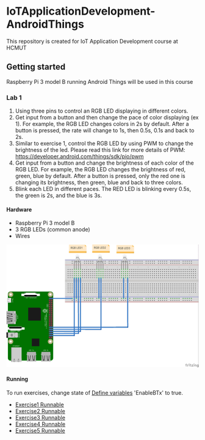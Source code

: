 # IoTApplicationDevelopment-AndroidThings
This repository is created for IoT Application Development course at HCMUT

## Getting started
Raspberry Pi 3 model B running Android Things will be used in this course

### Lab 1
1. Using three pins to control an RGB LED displaying in different colors.
2. Get input from a button and then change the pace of color displaying (ex 1). For example, the RGB LED changes colors in 2s by default. After a button is pressed, the rate will change to 1s, then 0.5s, 0.1s and back to 2s.
3. Similar to exercise 1, control the RGB LED by using PWM to change the brightness of the led. Please read this link for more details of PWM: https://developer.android.com/things/sdk/pio/pwm
4. Get input from a button and change the brightness of each color of the RGB LED. For example, the RGB LED changes the brightness of red, green, blue by default. After a button is pressed, only the red one is changing its brightness, then green, blue and back to three colors.
5. Blink each LED in different paces. The RED LED is blinking every 0.5s, the green is 2s, and the blue is 3s.

#### Hardware
* Raspberry Pi 3 model B
* 3 RGB LEDs (common anode)
* Wires

![alt text](https://github.com/minhphucanhnguyen/IoTApplicationDevelopment-AndroidThings/blob/master/images/Lab1IoT_bb.jpg)

#### Running
To run exercises, change state of [Define variables](https://github.com/minhphucanhnguyen/IoTApplicationDevelopment-AndroidThings/blob/3f71e12cbf8dff49b3ba8e6265d4268491927256/app/src/main/java/com/example/conghuong/lab_1_iot/MainActivity.java#L39) 'EnableBTx' to true.

* [Exercise1 Runnable](https://github.com/minhphucanhnguyen/IoTApplicationDevelopment-AndroidThings/blob/3f71e12cbf8dff49b3ba8e6265d4268491927256/app/src/main/java/com/example/conghuong/lab_1_iot/MainActivity.java#L227)
* [Exercise2 Runnable](https://github.com/minhphucanhnguyen/IoTApplicationDevelopment-AndroidThings/blob/3f71e12cbf8dff49b3ba8e6265d4268491927256/app/src/main/java/com/example/conghuong/lab_1_iot/MainActivity.java#L254)
* [Exercise3 Runnable](https://github.com/minhphucanhnguyen/IoTApplicationDevelopment-AndroidThings/blob/3f71e12cbf8dff49b3ba8e6265d4268491927256/app/src/main/java/com/example/conghuong/lab_1_iot/MainActivity.java#L274)
* [Exercise4 Runnable](https://github.com/minhphucanhnguyen/IoTApplicationDevelopment-AndroidThings/blob/3f71e12cbf8dff49b3ba8e6265d4268491927256/app/src/main/java/com/example/conghuong/lab_1_iot/MainActivity.java#L315)
* [Exercise5 Runnable](https://github.com/minhphucanhnguyen/IoTApplicationDevelopment-AndroidThings/blob/3f71e12cbf8dff49b3ba8e6265d4268491927256/app/src/main/java/com/example/conghuong/lab_1_iot/MainActivity.java#L459)
